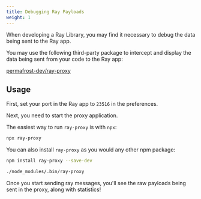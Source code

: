 ```yaml
---
title: Debugging Ray Payloads
weight: 1
---
```


When developing a Ray Library, you may find it necessary to debug the data being sent to the Ray app.

You may use the following third-party package to intercept and display the data being sent from your code to the Ray app:

[permafrost-dev/ray-proxy](https://github.com/permafrost-dev/ray-proxy)

## Usage

First, set your port in the Ray app to `23516` in the preferences.

Next, you need to start the proxy application.

The easiest way to run `ray-proxy` is with `npx`:

```bash
npx ray-proxy
```

You can also install `ray-proxy` as you would any other npm package:

```bash
npm install ray-proxy --save-dev

./node_modules/.bin/ray-proxy
```

Once you start sending ray messages, you'll see the raw payloads being sent in the proxy, along with statistics!

